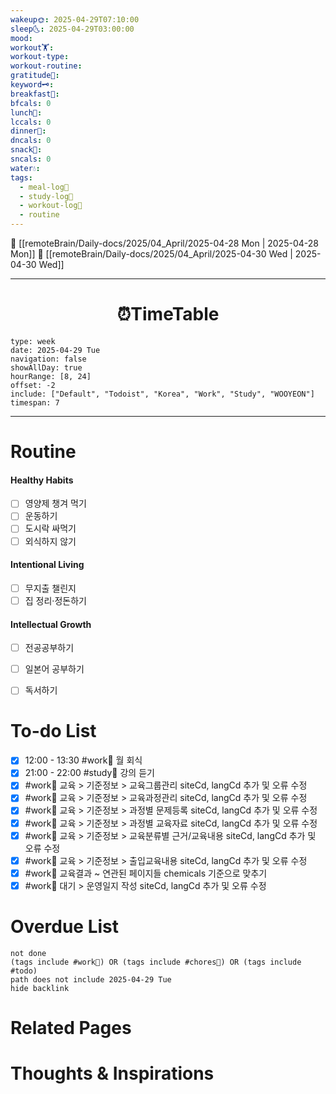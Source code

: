 ```yaml
---
wakeup🌞: 2025-04-29T07:10:00
sleep🌜: 2025-04-29T03:00:00
mood: 
workout🏋️: 
workout-type: 
workout-routine: 
gratitude🙏: 
keyword🗝️: 
breakfast🍳: 
bfcals: 0
lunch🍚: 
lccals: 0
dinner🥗: 
dncals: 0
snack🍬: 
sncals: 0
water💧: 
tags:
  - meal-log📝
  - study-log📓
  - workout-log💪
  - routine
---
```


🔺 [[remoteBrain/Daily-docs/2025/04_April/2025-04-28 Mon | 2025-04-28 Mon]]
🔻 [[remoteBrain/Daily-docs/2025/04_April/2025-04-30 Wed | 2025-04-30 Wed]]
___
<h1> <center>⏰TimeTable </center> </h1>

```gEvent
type: week
date: 2025-04-29 Tue
navigation: false
showAllDay: true
hourRange: [8, 24]
offset: -2
include: ["Default", "Todoist", "Korea", "Work", "Study", "WOOYEON"]
timespan: 7
```

--- 


# Routine 

####  Healthy Habits
- [ ] 영양제 챙겨 먹기
- [ ] 운동하기
- [ ] 도시락 싸먹기 
- [ ] 외식하지 않기 

####  Intentional Living 
- [ ] 무지출 챌린지 
- [ ] 집 정리·정돈하기

#### Intellectual Growth
- [ ] 전공공부하기
- [ ] 일본어 공부하기
- [ ] 독서하기



# To-do List

- [x] 12:00 - 13:30 #work💼 월 회식
- [x] 21:00 - 22:00 #study📓 강의 듣기
- [x] #work💼 교육 > 기준정보 > 교육그룹관리 siteCd, langCd 추가 및 오류 수정
- [x] #work💼 교육 > 기준정보 > 교육과정관리 siteCd, langCd 추가 및 오류 수정
- [x] #work💼 교육 > 기준정보 > 과정별 문제등록 siteCd, langCd 추가 및 오류 수정
- [x] #work💼 교육 > 기준정보 > 과정별 교육자료 siteCd, langCd 추가 및 오류 수정
- [x] #work💼 교육 > 기준정보 > 교육분류별 근거/교육내용 siteCd, langCd 추가 및 오류 수정
- [x] #work💼 교육 > 기준정보 > 출입교육내용 siteCd, langCd 추가 및 오류 수정
- [x] #work💼 교육결과 ~ 연관된 페이지들 chemicals 기준으로 맞추기
- [x] #work💼 대기 > 운영일지 작성 siteCd, langCd 추가 및 오류 수정

# Overdue List
```tasks
not done
(tags include #work💼) OR (tags include #chores🧺) OR (tags include #todo)
path does not include 2025-04-29 Tue
hide backlink
```

# Related Pages



# Thoughts & Inspirations

